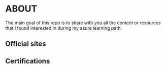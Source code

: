 # ABOUT

The main goal of this repo is to share with you all the content or resources that I found interested in during my azure learning path.


## Official sites

## Certifications
